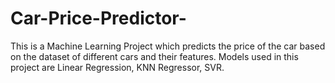 # Car-Price-Predictor-
This is a Machine Learning Project which predicts the price of the car based on the dataset of different cars and their features. Models used in this project are Linear Regression, KNN Regressor, SVR.
